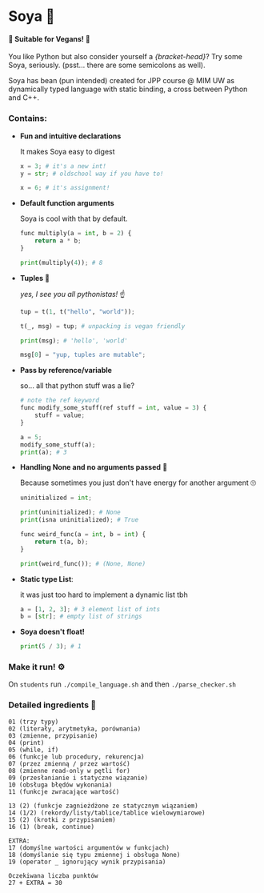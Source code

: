 # Soya 🌱
#### 💚 Suitable for Vegans! 💚

You like Python but also consider yourself a *{bracket-head}*? Try some Soya, seriously.  (psst... there are some semicolons as well).

Soya has bean (pun intended) created for JPP course @ MIM UW as dynamically typed language with static binding, a cross between Python and C++. 

### Contains:

- **Fun and intuitive declarations**

  It makes Soya easy to digest

  ```PYTHON
  x = 3; # it's a new int!
  y = str; # oldschool way if you have to!
  
  x = 6; # it's assignment!
  ```


- **Default function arguments**

  Soya is cool with that by default.
  
  ```python
  func multiply(a = int, b = 2) {
      return a * b;
  }
  
  print(multiply(4)); # 8
  ```


- **Tuples :snake:** 

  *yes, I see you all pythonistas!* :point_up:

  ```python
  tup = t(1, t("hello", "world"));
  
  t(_, msg) = tup; # unpacking is vegan friendly
  
  print(msg); # 'hello', 'world'
  
  msg[0] = "yup, tuples are mutable";
  ```

- **Pass by reference/variable**

  so... all that python stuff was a lie?

  ```python
  # note the ref keyword
  func modify_some_stuff(ref stuff = int, value = 3) {
      stuff = value;
  }
  
  a = 5;
  modify_some_stuff(a);
  print(a); # 3
  ```

- **Handling None and no arguments passed** :ghost:

  Because sometimes you just don't have energy for another argument :roll_eyes:

   ```python
   uninitialized = int;
   
   print(uninitialized); # None
   print(isna uninitialized); # True
   
   func weird_func(a = int, b = int) {
       return t(a, b);
   }
   
   print(weird_func()); # (None, None)
   ```

- **Static type List**:

  it was just too hard to implement a dynamic list tbh

  ```python
  a = [1, 2, 3]; # 3 element list of ints
  b = [str]; # empty list of strings
  ```

- **Soya doesn't float!**

  ```python
  print(5 / 3); # 1
  ```



### Make it run! :gear:

On `students` run `./compile_language.sh` and then `./parse_checker.sh` 


### Detailed ingredients :notebook:

```
01 (trzy typy)
02 (literały, arytmetyka, porównania)
03 (zmienne, przypisanie)
04 (print)
05 (while, if)
06 (funkcje lub procedury, rekurencja)
07 (przez zmienną / przez wartość)
08 (zmienne read-only w pętli for)
09 (przesłanianie i statyczne wiązanie)
10 (obsługa błędów wykonania)
11 (funkcje zwracające wartość)

13 (2) (funkcje zagnieżdżone ze statycznym wiązaniem)
14 (1/2) (rekordy/listy/tablice/tablice wielowymiarowe)
15 (2) (krotki z przypisaniem)
16 (1) (break, continue)

EXTRA:
17 (domyślne wartości argumentów w funkcjach)
18 (domyślanie się typu zmiennej i obsługa None)
19 (operator _ ignorujący wynik przypisania)

Oczekiwana liczba punktów
27 + EXTRA = 30
```



